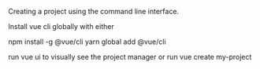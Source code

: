 Creating a project using the command line interface.

Install vue cli globally with either

npm install -g @vue/cli
yarn global add @vue/cli

run vue ui to visually see the project manager
or run vue create my-project
